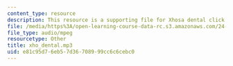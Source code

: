 ```yaml
---
content_type: resource
description: This resource is a supporting file for Xhosa dental click.
file: /media/https%3A/open-learning-course-data-rc.s3.amazonaws.com/24-901-language-and-its-structure-i-phonology-fall-2010/e81c95d76eb57d36708999cc6c6cebc0_xho_dental.mp3
file_type: audio/mpeg
resourcetype: Other
title: xho_dental.mp3
uid: e81c95d7-6eb5-7d36-7089-99cc6c6cebc0
---
```

